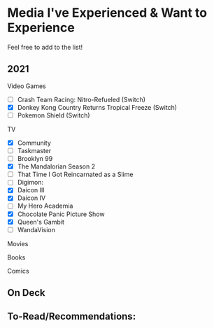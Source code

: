 # Media I've Experienced & Want to Experience

Feel free to add to the list!

## 2021

Video Games
- [ ] Crash Team Racing: Nitro-Refueled (Switch)
- [X] Donkey Kong Country Returns Tropical Freeze (Switch)
- [ ] Pokemon Shield (Switch)

TV
- [X] Community
- [ ] Taskmaster
- [ ] Brooklyn 99
- [X] The Mandalorian Season 2
- [ ] That Time I Got Reincarnated as a Slime
- [ ] Digimon:
- [X] Daicon III
- [X] Daicon IV
- [ ] My Hero Academia
- [X] Chocolate Panic Picture Show
- [X] Queen's Gambit
- [ ] WandaVision

Movies

Books

Comics

## On Deck

## To-Read/Recommendations:
